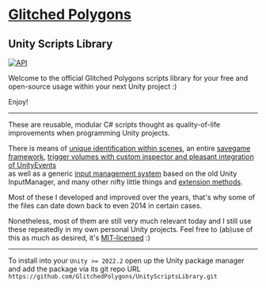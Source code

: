 # [Glitched Polygons](https://glitchedpolygons.com/)
## Unity Scripts Library

[![API](https://img.shields.io/badge/api-docs-informational.svg)](https://glitchedpolygons.github.io/UnityScriptsLibraryDocs/api/index.html)

Welcome to the official Glitched Polygons scripts library for your free and open-source usage within your next Unity project :)  

Enjoy!

---

These are reusable, modular C# scripts thought as quality-of-life improvements when programming Unity projects.

There is means of [unique identification within scenes](https://glitchedpolygons.github.io/UnityScriptsLibraryDocs/api/GlitchedPolygons.Identification.html), 
an entire [savegame framework](https://glitchedpolygons.github.io/UnityScriptsLibraryDocs/api/GlitchedPolygons.SavegameFramework.html), [trigger volumes with custom inspector and pleasant integration of UnityEvents](https://glitchedpolygons.github.io/UnityScriptsLibraryDocs/api/GlitchedPolygons.TriggerVolumes.TriggerVolume.html)  
as well as a generic [input management system](https://glitchedpolygons.github.io/UnityScriptsLibraryDocs/api/GlitchedPolygons.Input.html) based on the old Unity InputManager, and many other nifty little things and [extension methods](https://glitchedpolygons.github.io/UnityScriptsLibraryDocs/api/GlitchedPolygons.ExtensionMethods.html).

Most of these I developed and improved over the years, that's why some of the files can date down back to even 2014 in certain cases.

Nonetheless, most of them are still very much relevant today and I still use these repeatedly in my own personal Unity projects. Feel free to (ab)use of this as much as desired, it's [MIT-licensed](https://github.com/GlitchedPolygons/UnityScriptsLibrary/blob/master/LICENSE.md) :)

---

To install into your `Unity >= 2022.2` open up the Unity package manager and add the package via its git repo URL `https://github.com/GlitchedPolygons/UnityScriptsLibrary.git`
